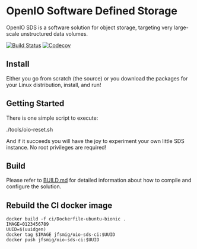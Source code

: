# OpenIO Software Defined Storage

OpenIO SDS is a software solution for object storage, targeting very large-scale unstructured data volumes.

[![Build Status][build_status_svg]][repo] [![Codecov][codecov_svg]][codecov]


## Install

Either you go from scratch (the source) or you download the packages for your Linux distribution, install, and run!

## Getting Started

There is one simple script to execute:

  ./tools/oio-reset.sh

And if it succeeds you will have the joy to experiment your own little SDS instance. No root privileges are required!

## Build

Please refer to [BUILD.md](./BUILD.md) for detailed information about how to compile and configure the solution.


[build_status_svg]: https://travis-ci.org/open-io/oio-sds.svg?branch=master
[repo]: https://travis-ci.org/open-io/oio-sds
[codecov_svg]: https://codecov.io/gh/open-io/oio-sds/branch/master/graph/badge.svg
[codecov]: https://codecov.io/gh/open-io/oio-sds

## Rebuild the CI docker image

```
docker build -f ci/Dockerfile-ubuntu-bionic .
IMAGE=0123456789
UUID=$(uuidgen)
docker tag $IMAGE jfsmig/oio-sds-ci:$UUID
docker push jfsmig/oio-sds-ci:$UUID
```
